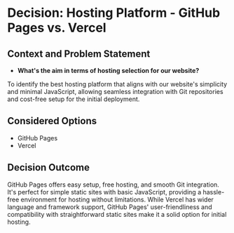 # Decision: Hosting Platform - GitHub Pages vs. Vercel

## Context and Problem Statement

- **What's the aim in terms of hosting selection for our website?**

To identify the best hosting platform that aligns with our website's simplicity
and minimal JavaScript, allowing seamless integration with Git repositories and
cost-free setup for the initial deployment.

## Considered Options

- GitHub Pages
- Vercel

## Decision Outcome

GitHub Pages offers easy setup, free hosting, and smooth Git integration. It's
perfect for simple static sites with basic JavaScript, providing a hassle-free
environment for hosting without limitations. While Vercel has wider language and
framework support, GitHub Pages' user-friendliness and compatibility with
straightforward static sites make it a solid option for initial hosting.

